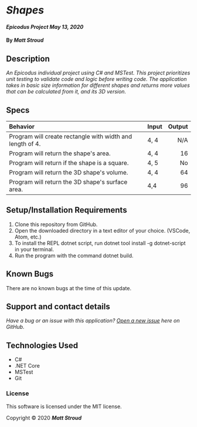 # _Shapes_

#### _Epicodus Project May 13, 2020_

#### By _**Matt Stroud**_

## Description

_An Epicodus individual project using C# and MSTest. This project prioritizes unit testing to validate code and logic before writing code._
_The application takes in basic size information for different shapes and returns more values that can be calculated from it, and its 3D version._

## Specs
| Behavior                                                                       | Input                     | Output                     |
|:-------------------------------------------------------------------------------|:--------------------------|---------------------------:|
| Program will create rectangle with width and length of 4.                      | 4, 4                      | N/A                        |
| Program will return the shape's area.                                          | 4, 4                      | 16                         |
| Program will return if the shape is a square.                                  | 4, 5                      | No                         |
| Program will return the 3D shape's volume.                                     | 4, 4                      | 64                         |
| Program will return the 3D shape's surface area.                               | 4,4                       | 96                         |

## Setup/Installation Requirements

1. Clone this repository from GitHub.
2. Open the downloaded directory in a text editor of your choice.
  (VSCode, Atom, etc.)
3. To install the REPL dotnet script, run dotnet tool install -g dotnet-script in your terminal.
4. Run the program with the command dotnet build.

## Known Bugs

There are no known bugs at the time of this update.
 
## Support and contact details

_Have a bug or an issue with this application? [Open a new issue](https://github.com/mlstroud/shapes/issues) here on GitHub._

## Technologies Used

* C#
* .NET Core
* MSTest
* Git

### License

This software is licensed under the MIT license.

Copyright © 2020 **_Matt Stroud_**